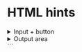 # HTML hints

<!-- markdownlint-disable MD033 -->
<details>
  <summary>Input + button</summary>

```html
<textarea
  id="input"
  rows="4"
  cols="40"
  placeholder="Type a sentence..."
></textarea>
<button id="translate-btn" type="button">Translate</button>
```

</details> <details> <summary>Output area</summary>
<div id="output">Nothing translated yet.</div>
</details> ```
